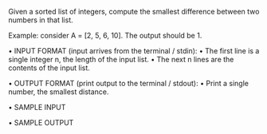 Given a sorted list of integers, compute the smallest difference between two numbers in that list.

Example: consider A = [2, 5, 6, 10].
The output should be 1.

• INPUT FORMAT (input arrives from the terminal / stdin):
  • The first line is a single integer n, the length of the input list.
  • The next n lines are the contents of the input list.

• OUTPUT FORMAT (print output to the terminal / stdout):
  • Print a single number, the smallest distance.

• SAMPLE INPUT

• SAMPLE OUTPUT
